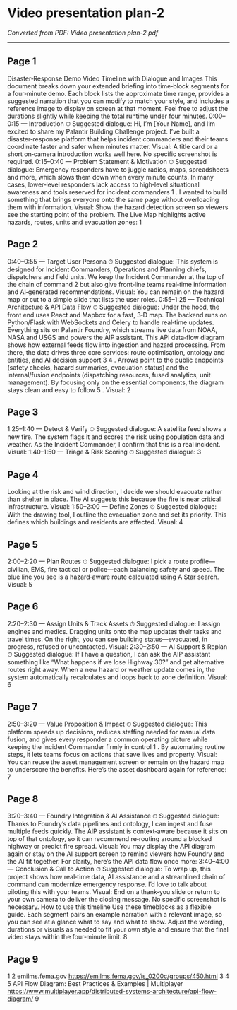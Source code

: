 # Video presentation plan-2

*Converted from PDF: Video presentation plan-2.pdf*

---

## Page 1

Disaster‑Response Demo Video Timeline with Dialogue and Images This document breaks down your extended briefing into time‑block segments for a four‑minute demo. Each block lists the approximate time range, provides a suggested narration that you can modify to match your style, and includes a reference image to display on screen at that moment. Feel free to adjust the durations slightly while keeping the total runtime under four minutes. 0:00–0:15 — Introduction ⏱ Suggested dialogue: Hi, I’m [Your Name], and I’m excited to share my Palantir Building Challenge project. I’ve built a disaster‑response platform that helps incident commanders and their teams coordinate faster and safer when minutes matter. Visual: A title card or a short on‑camera introduction works well here. No specific screenshot is required. 0:15–0:40 — Problem Statement & Motivation ⏱ Suggested dialogue: Emergency responders have to juggle radios, maps, spreadsheets and more, which slows them down when every minute counts. In many cases, lower‑level responders lack access to high‑level situational awareness and tools reserved for incident commanders 1 . I wanted to build something that brings everyone onto the same page without overloading them with information. Visual: Show the hazard detection screen so viewers see the starting point of the problem. The Live Map highlights active hazards, routes, units and evacuation zones: 1
## Page 2

0:40–0:55 — Target User Persona ⏱ Suggested dialogue: This system is designed for Incident Commanders, Operations and Planning chiefs, dispatchers and field units. We keep the Incident Commander at the top of the chain of command 2 but also give front‑line teams real‑time information and AI‑generated recommendations. Visual: You can remain on the hazard map or cut to a simple slide that lists the user roles. 0:55–1:25 — Technical Architecture & API Data Flow ⏱ Suggested dialogue: Under the hood, the front end uses React and Mapbox for a fast, 3‑D map. The backend runs on Python/Flask with WebSockets and Celery to handle real‑time updates. Everything sits on Palantir Foundry, which streams live data from NOAA, NASA and USGS and powers the AIP assistant. This API data‑flow diagram shows how external feeds flow into ingestion and hazard processing. From there, the data drives three core services: route optimisation, ontology and entities, and AI decision support 3 4 . Arrows point to the public endpoints (safety checks, hazard summaries, evacuation status) and the internal/fusion endpoints (dispatching resources, fused analytics, unit management). By focusing only on the essential components, the diagram stays clean and easy to follow 5 . Visual: 2
## Page 3

1:25–1:40 — Detect & Verify ⏱ Suggested dialogue: A satellite feed shows a new fire. The system flags it and scores the risk using population data and weather. As the Incident Commander, I confirm that this is a real incident. Visual: 1:40–1:50 — Triage & Risk Scoring ⏱ Suggested dialogue: 3
## Page 4

Looking at the risk and wind direction, I decide we should evacuate rather than shelter in place. The AI suggests this because the fire is near critical infrastructure. Visual: 1:50–2:00 — Define Zones ⏱ Suggested dialogue: With the drawing tool, I outline the evacuation zone and set its priority. This defines which buildings and residents are affected. Visual: 4
## Page 5

2:00–2:20 — Plan Routes ⏱ Suggested dialogue: I pick a route profile—civilian, EMS, fire tactical or police—each balancing safety and speed. The blue line you see is a hazard‑aware route calculated using A Star search. Visual: 5
## Page 6

2:20–2:30 — Assign Units & Track Assets ⏱ Suggested dialogue: I assign engines and medics. Dragging units onto the map updates their tasks and travel times. On the right, you can see building status—evacuated, in progress, refused or uncontacted. Visual: 2:30–2:50 — AI Support & Replan ⏱ Suggested dialogue: If I have a question, I can ask the AIP assistant something like “What happens if we lose Highway 30?” and get alternative routes right away. When a new hazard or weather update comes in, the system automatically recalculates and loops back to zone definition. Visual: 6
## Page 7

2:50–3:20 — Value Proposition & Impact ⏱ Suggested dialogue: This platform speeds up decisions, reduces staffing needed for manual data fusion, and gives every responder a common operating picture while keeping the Incident Commander firmly in control 1 . By automating routine steps, it lets teams focus on actions that save lives and property. Visual: You can reuse the asset management screen or remain on the hazard map to underscore the benefits. Here’s the asset dashboard again for reference: 7
## Page 8

3:20–3:40 — Foundry Integration & AI Assistance ⏱ Suggested dialogue: Thanks to Foundry’s data pipelines and ontology, I can ingest and fuse multiple feeds quickly. The AIP assistant is context‑aware because it sits on top of that ontology, so it can recommend re‑routing around a blocked highway or predict fire spread. Visual: You may display the API diagram again or stay on the AI support screen to remind viewers how Foundry and the AI fit together. For clarity, here’s the API data flow once more: 3:40–4:00 — Conclusion & Call to Action ⏱ Suggested dialogue: To wrap up, this project shows how real‑time data, AI assistance and a streamlined chain of command can modernize emergency response. I’d love to talk about piloting this with your teams. Visual: End on a thank‑you slide or return to your own camera to deliver the closing message. No specific screenshot is necessary. How to use this timeline Use these timeblocks as a flexible guide. Each segment pairs an example narration with a relevant image, so you can see at a glance what to say and what to show. Adjust the wording, durations or visuals as needed to fit your own style and ensure that the final video stays within the four‑minute limit. 8
## Page 9

1 2 emilms.fema.gov https://emilms.fema.gov/is_0200c/groups/450.html 3 4 5 API Flow Diagram: Best Practices & Examples | Multiplayer https://www.multiplayer.app/distributed-systems-architecture/api-flow-diagram/ 9

